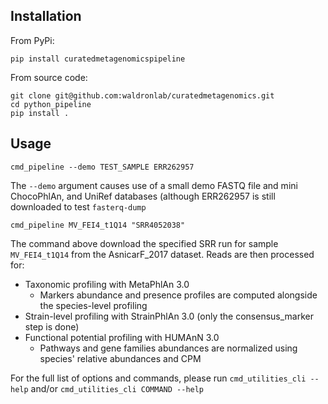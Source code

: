 ## Installation

From PyPi:
```
pip install curatedmetagenomicspipeline
```

From source code:
```
git clone git@github.com:waldronlab/curatedmetagenomics.git
cd python_pipeline
pip install .
```

## Usage

```
cmd_pipeline --demo TEST_SAMPLE ERR262957
```
The `--demo` argument causes use of a small demo FASTQ file and mini ChocoPhlAn, and UniRef databases (although ERR262957 is still downloaded to test `fasterq-dump`


```
cmd_pipeline MV_FEI4_t1Q14 "SRR4052038" 
```

The command above download the specified SRR run for sample `MV_FEI4_t1Q14` from the AsnicarF_2017 dataset. Reads are then processed for:

- Taxonomic profiling with MetaPhlAn 3.0
  - Markers abundance and presence profiles are computed alongside the species-level profiling
- Strain-level profiling with StrainPhlAn 3.0 (only the consensus_marker step is done)
- Functional potential profiling with HUMAnN 3.0
  - Pathways and gene families abundances are normalized using species' relative abundances and CPM

For the full list of options and commands, please run `cmd_utilities_cli --help` and/or `cmd_utilities_cli COMMAND --help`
